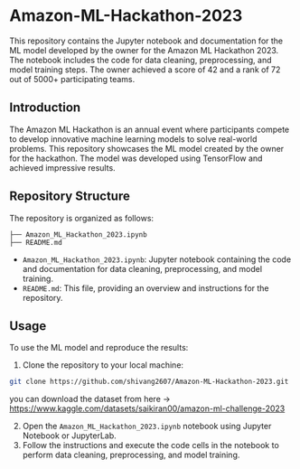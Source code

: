 # Amazon-ML-Hackathon-2023

This repository contains the Jupyter notebook and documentation for the ML model developed by the owner for the Amazon ML Hackathon 2023. The notebook includes the code for data cleaning, preprocessing, and model training steps. The owner achieved a score of 42 and a rank of 72 out of 5000+ participating teams.

## Introduction

The Amazon ML Hackathon is an annual event where participants compete to develop innovative machine learning models to solve real-world problems. This repository showcases the ML model created by the owner for the hackathon. The model was developed using TensorFlow and achieved impressive results.

## Repository Structure

The repository is organized as follows:

```
├── Amazon_ML_Hackathon_2023.ipynb
├── README.md
```

- `Amazon_ML_Hackathon_2023.ipynb`: Jupyter notebook containing the code and documentation for data cleaning, preprocessing, and model training.
- `README.md`: This file, providing an overview and instructions for the repository.

## Usage

To use the ML model and reproduce the results:

1. Clone the repository to your local machine:

```bash
git clone https://github.com/shivang2607/Amazon-ML-Hackathon-2023.git
```
you can download the dataset from here ->    https://www.kaggle.com/datasets/saikiran00/amazon-ml-challenge-2023



2. Open the `Amazon_ML_Hackathon_2023.ipynb` notebook using Jupyter Notebook or JupyterLab.
3. Follow the instructions and execute the code cells in the notebook to perform data cleaning, preprocessing, and model training.


